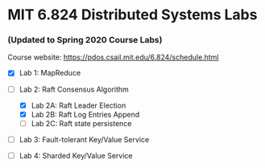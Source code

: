 # MIT 6.824 Distributed Systems Labs

### (Updated to Spring 2020 Course Labs)

Course website: https://pdos.csail.mit.edu/6.824/schedule.html

- [x] Lab 1: MapReduce

- [ ] Lab 2: Raft Consensus Algorithm
  - [x] Lab 2A: Raft Leader Election
  - [x] Lab 2B: Raft Log Entries Append
  - [ ] Lab 2C: Raft state persistence
- [ ] Lab 3: Fault-tolerant Key/Value Service

- [ ] Lab 4: Sharded Key/Value Service
